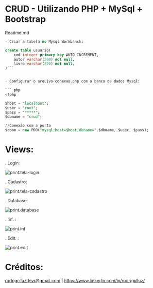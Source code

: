 # CRUD - Utilizando PHP + MySql + Bootstrap

Readme.md


```sql
- Criar a tabela no Mysql Workbanch:

create table usuario(
    cod integer primary key AUTO_INCREMENT,
    autor varchar(200) not null,
    livro varchar(300) not null,
)```


- Configurar o arquivo conexao.php com o banco de dados Mysql:

``` php
<?php

$host = "localhost";
$user = "root";
$pass = "*****";
$dbname = "crud";

//Conexão com a porta
$coon = new PDO("mysql:host=$host;dbname=".$dbname, $user, $pass);
```
##

# Views:

. Login:

![print.tela-login](https://github.com/rodrigolluzdevr/biblioteca-crud/assets/127913307/4b2a584c-d76b-48c7-8706-bc27bf2fb392)

. Cadastro:

![print.tela-cadastro](https://github.com/rodrigolluzdevr/biblioteca-crud/assets/127913307/7beea883-125e-4c53-9285-d68d336f6028)

. Database:

![print.database](https://github.com/rodrigolluzdevr/biblioteca-crud/assets/127913307/64f6c282-703c-4ef2-b3b2-02c968d6d74d)

. Inf. :

![print.inf](https://github.com/rodrigolluzdevr/biblioteca-crud/assets/127913307/a7ad9f72-40bf-4331-a907-c5cf63448fca)

. Edit. :

![print.edit](https://github.com/rodrigolluzdevr/biblioteca-crud/assets/127913307/3bc1aaf9-4c91-46e6-92df-d159716d470a)

# Créditos: 
rodrigolluzdevr@gmail.com | https://www.linkedin.com/in/rodrigolluz/
